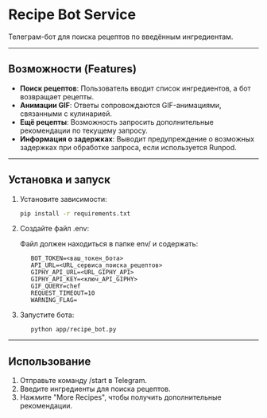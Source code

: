 # Recipe Bot Service

Телеграм-бот для поиска рецептов по введённым ингредиентам.

---

## Возможности (Features)

- **Поиск рецептов**: Пользователь вводит список ингредиентов, а бот возвращает рецепты.  
- **Анимации GIF**: Ответы сопровождаются GIF-анимациями, связанными с кулинарией.  
- **Ещё рецепты**: Возможность запросить дополнительные рекомендации по текущему запросу.  
- **Информация о задержках**: Выводит предупреждение о возможных задержках при обработке запроса, если используется Runpod.

---

## Установка и запуск

1. Установите зависимости:
   ```bash
   pip install -r requirements.txt
   ```

2. Создайте файл .env:

    Файл должен находиться в папке env/ и содержать:

   ```
      BOT_TOKEN=<ваш_токен_бота>
      API_URL=<URL_сервиса_поиска_рецептов>
      GIPHY_API_URL=<URL_GIPHY_API>
      GIPHY_API_KEY=<ключ_API_GIPHY>
      GIF_QUERY=chef
      REQUEST_TIMEOUT=10
      WARNING_FLAG=
   ```

3. Запустите бота:

   ```
      python app/recipe_bot.py   
   ```

---

## Использование

1. Отправьте команду /start в Telegram.
2. Введите ингредиенты для поиска рецептов.
3. Нажмите "More Recipes", чтобы получить дополнительные рекомендации.
